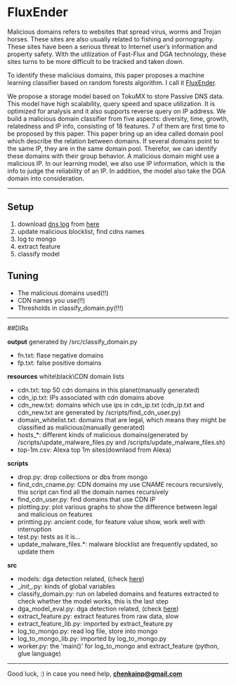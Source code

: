 #  FluxEnder

Malicious domains refers to websites that spread virus, worms and Trojan horses. These sites are also usually related to fishing and pornography. These sites have been a serious threat to Internet user’s information and property safety. With the utilization of Fast-Flux and DGA technology, these sites turns to be more difficult to be tracked and taken down.

To identify these malicious domains, this paper proposes a machine learning classifier based on random forests algorithm. I call it [FluxEnder][4].

We propose a storage model based on TokuMX to store Passive DNS data. This model have high scalability, query speed and space utilization. It is optimized for analysis and it also supports reverse query on IP address. We build a malicious domain classifier from five aspects: diversity, time, growth, relatedness and IP info, consisting of 18 features. 7 of them are first time to be proposed by this paper. This paper bring up an idea called domain pool which describe the relation between domains. If several domains point to the same IP, they are in the same domain pool. Therefor, we can identify these domains with their group behavior. A malicious domain might use a malicious IP. In our learning model, we also use IP information, which is the info to judge the reliability of an IP. In addition, the model also take the DGA domain into consideration.


-----
## Setup

1. download [dns log][3] from [here][2]
2. update malicious blocklist, find cdns names
3. log to mongo
4. extract feature
5. classify model

## Tuning

* The malicious domains used(!!)
* CDN names you use(!!)
* Thresholds in classify_domain.py(!!!)

---
##DIRs

**output**
generated by /src/classify_domain.py

* fn.txt: flase negative domains
* fp.txt: false positive domains

**resources**
white\black\CDN domain lists

* cdn.txt: top 50 cdn domains in this planet(manually generated)
* cdn_ip.txt: IPs associated with cdn domains above
* cdn_new.txt: domains which use ips in cdn_ip.txt (cdn_ip.txt and cdn_new.txt are generated by /scripts/find_cdn_user.py)
* domain_whitelist.txt: domains that are legal, which means they might be classified as malicious(manually generated)
* hosts_*: different kinds of malicious domains(generated by /scripts/update_malware_files.py and /scripts/update_malware_files.sh)
* top-1m.csv: Alexa top 1m sites(downlaod from Alexa)

**scripts**
* drop.py: drop collections or dbs from mongo
* find_cdn_cname.py: CDN domains my use CNAME recours recursively, this script can find all the domain names recursively
* find_cdn_user.py: find domains that use CDN IP
* plotting.py: plot various graphs to show the difference between legal and malicious on features
* printting.py: ancient code, for feature value show, work well with interruption
* test.py: tests as it is...
* update_malware_files.*: malware blocklist are frequently updated, so update them

**src**
* models: dga detection related, (check [here][1])
* \__init__.py: kinds of global variables
* classify_domain.py: run on labeled domains and features extracted to check whether the model works, this is the last step
* dga_model_eval.py: dga detection related, (check [here][1])
* extract_feature.py: extract features from raw data, slow
* extract_feature_lib.py: imported by extract_feature.py
* log_to_mongo.py: read log file, store into mongo
* log_to_mongo_lib.py: imported by log_to_mongo.py
* worker.py: the 'main()' for log_to_mongo and extract_feature (python, glue language)

----

Good luck, :)
in case you need help, **chenkainp@gmail.com**


[1]: https://github.com/whodewho/FluxEnder
[2]: http://pan.baidu.com/s/11sYFs
[3]: https://github.com/gamelinux/passivedns
[4]: http://kthinker.com/2014/06/01/detection-of-malicious-domains-based-on-passive-dns-analysis.html




